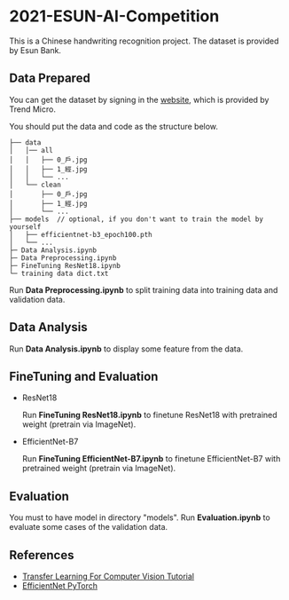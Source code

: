 # 2021-ESUN-AI-Competition

This is a Chinese handwriting recognition project. The dataset is provided by Esun Bank.

## Data Prepared

You can get the dataset by signing in the [website](https://tbrain.trendmicro.com.tw/Competitions/Details/14), which is provided by Trend Micro.

You should put the data and code as the structure below.

```
├── data
│   │── all
│   │   ├── 0_戶.jpg
│   │   ├── 1_經.jpg
│   │   └── ...
│   └── clean
│       ├── 0_戶.jpg
│       ├── 1_經.jpg
│       └── ...
├── models  // optional, if you don't want to train the model by yourself
│   ├── efficientnet-b3_epoch100.pth
│   └── ...
├─ Data Analysis.ipynb
├─ Data Preprocessing.ipynb
├─ FineTuning ResNet18.ipynb
└─ training data dict.txt
```
Run **Data Preprocessing.ipynb** to split training data into training data and validation data.

## Data Analysis

Run **Data Analysis.ipynb** to display some feature from the data.

## FineTuning and Evaluation

- ResNet18

  Run **FineTuning ResNet18.ipynb** to finetune ResNet18 with pretrained weight (pretrain via ImageNet).
  
- EfficientNet-B7

  Run **FineTuning EfficientNet-B7.ipynb** to finetune EfficientNet-B7 with pretrained weight (pretrain via ImageNet).

## Evaluation

You must to have model in directory "models".
Run **Evaluation.ipynb** to evaluate some cases of the validation data.

## References

- [Transfer Learning For Computer Vision Tutorial](https://pytorch.org/tutorials/beginner/transfer_learning_tutorial.html)
- [EfficientNet PyTorch](https://github.com/lukemelas/EfficientNet-PyTorch)
